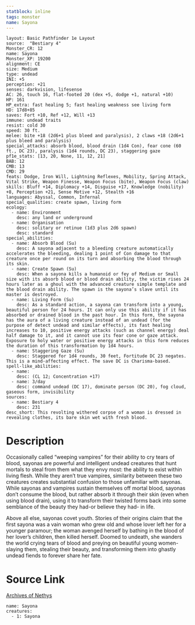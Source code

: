 ```yaml
---
statblock: inline
tags: monster
name: Sayona
---
```

```statblock
layout: Basic Pathfinder 1e Layout
source:  "Bestiary 4"
Monster_CR: 12
name: Sayona
Monster_XP: 19200
alignment: CE
size: Medium
type: undead
INI: +5
perception: +21
senses: darkvision, lifesense
AC: 26, touch 16, flat-footed 20 (dex +5, dodge +1, natural +10)
HP: 161
HP_extra: fast healing 5; fast healing weakness see living form
HD: 17d8+85
saves: Fort +10, Ref +12, Will +13
immune: undead traits
resist: cold 30
speed: 30 ft.
melee: bite +18 (2d6+1 plus bleed and paralysis), 2 claws +18 (2d6+1 plus bleed and paralysis)
special_attacks: absorb blood, blood drain (1d4 Con), fear cone (60 ft., DC 23), paralysis (1d4 rounds, DC 23), staggering gaze
pf1e_stats: [13, 20, None, 11, 12, 21]
BAB: 12
CMB: 13
CMD: 29
feats: Dodge, Iron Will, Lightning Reflexes, Mobility, Spring Attack, Vital Strike, Weapon Finesse, Weapon Focus (bite), Weapon Focus (claw)
skills: Bluff +14, Diplomacy +14, Disguise +17, Knowledge (nobility) +8, Perception +21, Sense Motive +12, Stealth +16
languages: Abyssal, Common, Infernal
special_qualities: create spawn, living form
ecology:
  - name: Environment
    desc: any land or underground
  - name: Organisation
    desc: solitary or retinue (1d3 plus 2d6 spawn)
    desc: standard
special_abilities:
  - name: Absorb Blood (Su)
    desc: A sayona adjacent to a bleeding creature automatically accelerates the bleeding, dealing 1 point of Con damage to that creature once per round on its turn and absorbing the blood through its skin.
  - name: Create Spawn (Su)
    desc: When a sayona kills a humanoid or fey of Medium or Small size with its absorb blood or blood drain ability, the victim rises 24 hours later as a ghoul with the advanced creature simple template and the blood drain ability. The spawn is the sayona’s slave until its master is destroyed.
  - name: Living Form (Su)
    desc: As a standard action, a sayona can transform into a young, beautiful person for 24 hours. It can only use this ability if it has absorbed or drained blood in the past hour. In this form, the sayona has the aura of a living creature instead of an undead (for the purpose of detect undead and similar effects), its fast healing increases to 10, positive energy attacks (such as channel energy) deal half damage to it, and it cannot use its fear cone or gaze attack. Exposure to holy water or positive energy attacks in this form reduces the duration of this transformation by 1d4 hours.
  - name: Staggering Gaze (Su)
    desc: Staggered for 1d4 rounds, 30 feet, Fortitude DC 23 negates. This is a mind-affecting effect. The save DC is Charisma-based.
spell-like_abilities:
  - name:
    desc: (CL 12; Concentration +17)
  - name: 3/day
    desc: command undead (DC 17), dominate person (DC 20), fog cloud, gaseous form, invisibility
sources:
  - name: Bestiary 4
    desc: 231
desc_short: This revolting withered corpse of a woman is dressed in revealing clothes, its bare skin wet with fresh blood.
```
# Description
Occasionally called “weeping vampires” for their ability to cry tears of blood, sayonas are powerful and intelligent undead creatures that hunt mortals to steal from them what they envy most: the ability to exist within living flesh. While they aren’t true vampires, similarity between these two creatures creates substantial confusion to those unfamiliar with sayonas. While sayonas and vampires sustain themselves off mortal blood, sayonas don’t consume the blood, but rather absorb it through their skin (even when using blood drain), using it to transform their twisted forms back into some semblance of the beauty they had-or believe they had- in life.

Above all else, sayonas covet youth. Stories of their origins claim that the first sayona was a vain woman who grew old and whose lover left her for a younger paramour; the woman avenged herself by bathing in the blood of her lover’s children, then killed herself. Doomed to undeath, she wanders the world crying tears of blood and preying on beautiful young women-slaying them, stealing their beauty, and transforming them into ghastly undead fiends to forever share her fate.
# Source Link
[Archives of Nethys](https://aonprd.com/MonsterDisplay.aspx?ItemName=Sayona)
```encounter-table
name: Sayona
creatures:
  - 1: Sayona
```
